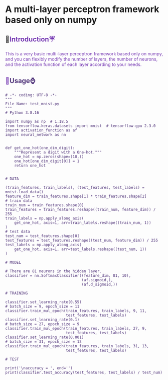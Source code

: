 # A multi-layer perceptron framework based only on numpy

## :feet:<font color=#783CB4>Introduction:umbrella:
This is a very basic multi-layer perceptron framework based only on numpy, and you can flexibly modify the number of layers, the number of neurons, and the activation function of each layer according to your needs.
## :crystal_ball:<font color=#52367B>Usage:watch:
```
# -*- coding: UTF-8 -*-
"""
File Name: test_mnist.py
"""
# Python 3.8.16

import numpy as np  # 1.18.5
from tensorflow.keras.datasets import mnist  # tensorflow-gpu 2.3.0
import activation_function as af
import neural_network as nn


def get_one_hot(one_dim_digit):
    """Represent a digit with a One-hot."""
    one_hot = np.zeros(shape=(10,))
    one_hot[one_dim_digit[0]] = 1
    return one_hot


# DATA

(train_features, train_labels), (test_features, test_labels) = mnist.load_data()
feature_dim = train_features.shape[1] * train_features.shape[2]
# train data
train_num = train_features.shape[0]
train_features = train_features.reshape((train_num, feature_dim)) / 255
train_labels = np.apply_along_axis(
    get_one_hot, axis=1, arr=train_labels.reshape((train_num, 1))
)
# test data
test_num = test_features.shape[0]
test_features = test_features.reshape((test_num, feature_dim)) / 255
test_labels = np.apply_along_axis(
    get_one_hot, axis=1, arr=test_labels.reshape((test_num, 1))
)

# MODEL

# There are 81 neurons in the hidden layer.
classifier = nn.SoftmaxClassifier((feature_dim, 81, 10),
                                  (af.sigmoid,),
                                  (af.d_sigmoid,))

# TRAINING

classifier.set_learning_rate(0.55)
# batch_size = 9, epoch_size = 11
classifier.train_mul_epoch(train_features, train_labels, 9, 11,
                           test_features, test_labels)
classifier.set_learning_rate(0.1)
# batch_size = 27, epoch_size = 9
classifier.train_mul_epoch(train_features, train_labels, 27, 9,
                           test_features, test_labels)
classifier.set_learning_rate(0.001)
# batch_size = 31, epoch_size = 13
classifier.train_mul_epoch(train_features, train_labels, 31, 13,
                           test_features, test_labels)

# TEST

print('\naccuracy = ', end='')
print(classifier.test_accuracy(test_features, test_labels) / test_num)

```
